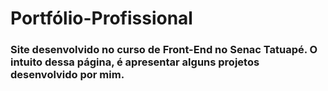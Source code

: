 # Portfólio-Profissional

### Site desenvolvido no curso de Front-End no Senac Tatuapé. O intuito dessa página, é apresentar alguns projetos desenvolvido por mim.
